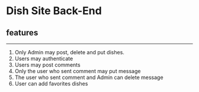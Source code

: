# Dish Site Back-End

## features

-----------------------

1. Only Admin may post, delete and put dishes.
2. Users may authenticate
3. Users may post comments
4. Only the user who sent comment may put message
5. The user who sent comment and Admin can delete message
6. User can add favorites dishes 